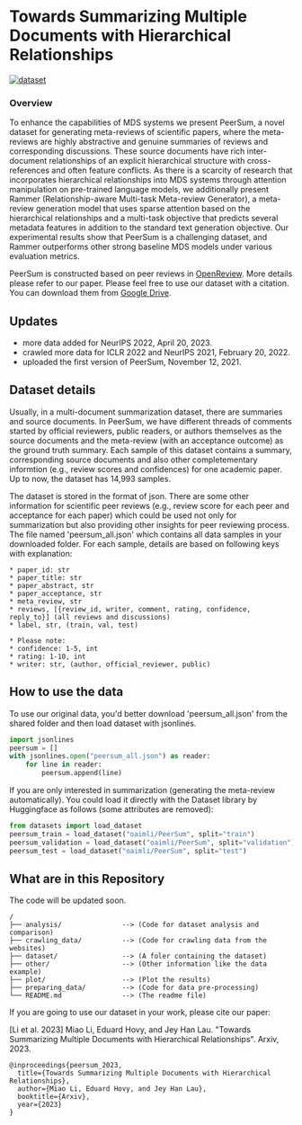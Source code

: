 # Towards Summarizing Multiple Documents with Hierarchical Relationships
[![dataset](https://img.shields.io/badge/dataset-%20PeerSum-orange)](https://drive.google.com/drive/folders/1SGYvxY1vOZF2MpDn3B-apdWHCIfpN2uB?usp=sharing)

### Overview
To enhance the capabilities of MDS systems we present PeerSum, a novel dataset for generating meta-reviews of scientific papers, where the meta-reviews are highly abstractive and genuine summaries of reviews and corresponding discussions. These source documents have rich inter-document relationships of an explicit hierarchical structure with cross-references and often feature conflicts. As there is a scarcity of research that incorporates hierarchical relationships into MDS systems through attention manipulation on pre-trained language models, we additionally present Rammer (Relationship-aware Multi-task Meta-review Generator), a meta-review generation model that uses sparse attention based on the hierarchical relationships and a multi-task objective that predicts several metadata features in addition to the standard text generation objective. Our experimental results show that PeerSum is a challenging dataset, and Rammer outperforms other strong baseline MDS models under various evaluation metrics. 

PeerSum is constructed based on peer reviews in [OpenReview](https://openreview.net/). More details please refer to our paper. Please feel free to use our dataset with a citation. You can download them from [Google Drive]([https://drive.google.com/drive/folders/1M1QhIwjuZOG3QdxNFqY7J5Ik5UsDA0Sk?usp=sharing](https://drive.google.com/drive/folders/1SGYvxY1vOZF2MpDn3B-apdWHCIfpN2uB?usp=sharing)).

## Updates
* more data added for NeurIPS 2022, April 20, 2023. 
* crawled more data for ICLR 2022 and NeurIPS 2021, February 20, 2022. 
* uploaded the first version of PeerSum, November 12, 2021.

## Dataset details
Usually, in a multi-document summarization dataset, there are summaries and source documents. In PeerSum, we have different threads of comments started by official reviewers, public readers, or authors themselves as the source documents and the meta-review (with an acceptance outcome) as the ground truth summary. Each sample of this dataset contains a summary, corresponding source documents and also other completementary informtion (e.g., review scores and confidences) for one academic paper. Up to now, the dataset has 14,993 samples.

The dataset is stored in the format of json. There are some other information for scientific peer reviews (e.g., review score for each peer and acceptance for each paper) which could be used not only for summarization but also providing other insights for peer reviewing process. The file named 'peersum_all.json' which contains all data samples in your downloaded folder. For each sample, details are based on following keys with explanation:
```
* paper_id: str
* paper_title: str
* paper_abstract, str
* paper_acceptance, str
* meta_review, str
* reviews, [{review_id, writer, comment, rating, confidence, reply_to}] (all reviews and discussions)
* label, str, (train, val, test)

* Please note:
* confidence: 1-5, int
* rating: 1-10, int
* writer: str, (author, official_reviewer, public)
```


## How to use the data
To use our original data, you'd better download 'peersum_all.json' from the shared folder and then load dataset with jsonlines.
```python
import jsonlines
peersum = []
with jsonlines.open("peersum_all.json") as reader:
    for line in reader:
        peersum.append(line)
```

If you are only interested in summarization (generating the meta-review automatically). You could load it directly with the Dataset library by Huggingface as follows (some attributes are removed):
```python
from datasets import load_dataset
peersum_train = load_dataset("oaimli/PeerSum", split="train")
peersum_validation = load_dataset("oaimli/PeerSum", split="validation")
peersum_test = load_dataset("oaimli/PeerSum", split="test")
```


## What are in this Repository
The code will be updated soon.
```
/
├── analysis/               --> (Code for dataset analysis and comparison)
├── crawling_data/          --> (Code for crawling data from the websites)
├── dataset/                --> (A foler containing the dataset)
├── other/                  --> (Other information like the data example)
├── plot/                   --> (Plot the results)
├── preparing_data/         --> (Code for data pre-processing)   
└── README.md               --> (The readme file)
```

If you are going to use our dataset in your work, please cite our paper:

[Li et al. 2023] Miao Li, Eduard Hovy, and Jey Han Lau. "Towards Summarizing Multiple Documents with Hierarchical Relationships". Arxiv, 2023.
```
@inproceedings{peersum_2023,
  title={Towards Summarizing Multiple Documents with Hierarchical Relationships},
  author={Miao Li, Eduard Hovy, and Jey Han Lau},
  booktitle={Arxiv},
  year={2023}
}
```



